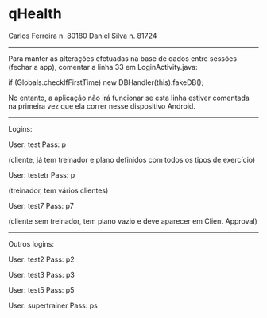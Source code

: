 # qHealth

Carlos Ferreira n. 80180
Daniel Silva n. 81724

-------

Para manter as alterações efetuadas na base de dados entre sessões (fechar a app), comentar a linha 33 em LoginActivity.java:

if (Globals.checkIfFirstTime) new DBHandler(this).fakeDB();

No entanto, a aplicação não irá funcionar se esta linha estiver comentada na primeira vez que ela correr nesse dispositivo Android.

-------

Logins:

User: test
Pass: p

(cliente, já tem treinador e plano definidos com todos os tipos de exercício)

User: testetr
Pass: p

(treinador, tem vários clientes)

User: test7
Pass: p7

(cliente sem treinador, tem plano vazio e deve aparecer em Client Approval)

-------

Outros logins:

User: test2
Pass: p2

User: test3
Pass: p3

User: test5
Pass: p5

User: supertrainer
Pass: ps
